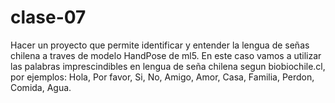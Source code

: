 # clase-07

Hacer un proyecto que permite identificar y entender la lengua de señas chilena a traves de modelo HandPose de ml5. En este caso vamos a utilizar las palabras imprescindibles en lengua de seña chilena segun biobiochile.cl, por ejemplos: Hola, Por favor, Si, No, Amigo, Amor, Casa, Familia, Perdon, Comida, Agua.

